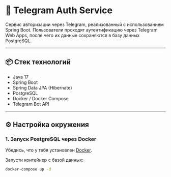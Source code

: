 # 🚀 Telegram Auth Service

Сервис авторизации через Telegram, реализованный с использованием Spring Boot. Пользователи проходят аутентификацию через Telegram Web Apps, после чего их данные сохраняются в базу данных PostgreSQL.

---

## 📦 Стек технологий

- Java 17
- Spring Boot
- Spring Data JPA (Hibernate)
- PostgreSQL
- Docker / Docker Compose
- Telegram Bot API

---



## ⚙️ Настройка окружения

### 1. Запуск PostgreSQL через Docker

Убедись, что у тебя установлен [Docker](https://www.docker.com/).

Запусти контейнер с базой данных:

```bash
docker-compose up -d

